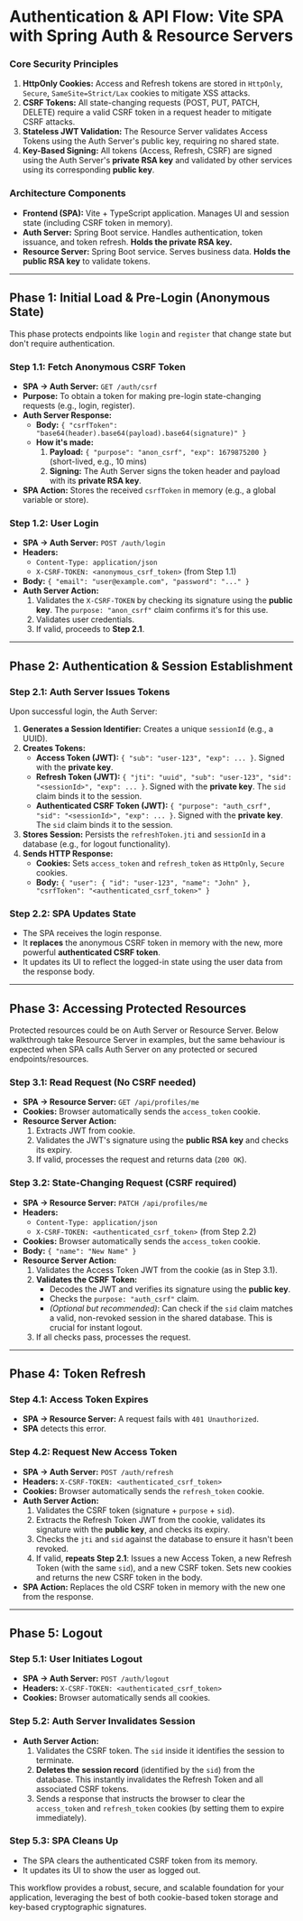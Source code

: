 # **Authentication & API Flow: Vite SPA with Spring Auth & Resource Servers**

### **Core Security Principles**

1.  **HttpOnly Cookies:** Access and Refresh tokens are stored in `HttpOnly`, `Secure`, `SameSite=Strict/Lax` cookies to mitigate XSS attacks.
2.  **CSRF Tokens:** All state-changing requests (POST, PUT, PATCH, DELETE) require a valid CSRF token in a request header to mitigate CSRF attacks.
3.  **Stateless JWT Validation:** The Resource Server validates Access Tokens using the Auth Server's public key, requiring no shared state.
4.  **Key-Based Signing:** All tokens (Access, Refresh, CSRF) are signed using the Auth Server's **private RSA key** and validated by other services using its corresponding **public key**.

### **Architecture Components**

*   **Frontend (SPA):** Vite + TypeScript application. Manages UI and session state (including CSRF token in memory).
*   **Auth Server:** Spring Boot service. Handles authentication, token issuance, and token refresh. **Holds the private RSA key.**
*   **Resource Server:** Spring Boot service. Serves business data. **Holds the public RSA key** to validate tokens.

---

## **Phase 1: Initial Load & Pre-Login (Anonymous State)**

This phase protects endpoints like `login` and `register` that change state but don't require authentication.

### **Step 1.1: Fetch Anonymous CSRF Token**

*   **SPA -> Auth Server:** `GET /auth/csrf`
*   **Purpose:** To obtain a token for making pre-login state-changing requests (e.g., login, register).
*   **Auth Server Response:**
    *   **Body:** `{ "csrfToken": "base64(header).base64(payload).base64(signature)" }`
    *   **How it's made:**
        1.  **Payload:** `{ "purpose": "anon_csrf", "exp": 1679875200 }` (short-lived, e.g., 10 mins)
        2.  **Signing:** The Auth Server signs the token header and payload with its **private RSA key**.
*   **SPA Action:** Stores the received `csrfToken` in memory (e.g., a global variable or store).

### **Step 1.2: User Login**

*   **SPA -> Auth Server:** `POST /auth/login`
*   **Headers:**
    *   `Content-Type: application/json`
    *   `X-CSRF-TOKEN: <anonymous_csrf_token>` (from Step 1.1)
*   **Body:** `{ "email": "user@example.com", "password": "..." }`
*   **Auth Server Action:**
    1.  Validates the `X-CSRF-TOKEN` by checking its signature using the **public key**. The `purpose: "anon_csrf"` claim confirms it's for this use.
    2.  Validates user credentials.
    3.  If valid, proceeds to **Step 2.1**.

---

## **Phase 2: Authentication & Session Establishment**

### **Step 2.1: Auth Server Issues Tokens**

Upon successful login, the Auth Server:
1.  **Generates a Session Identifier:** Creates a unique `sessionId` (e.g., a UUID).
2.  **Creates Tokens:**
    *   **Access Token (JWT):** `{ "sub": "user-123", "exp": ... }`. Signed with the **private key**.
    *   **Refresh Token (JWT):** `{ "jti": "uuid", "sub": "user-123", "sid": "<sessionId>", "exp": ... }`. Signed with the **private key**. The `sid` claim binds it to the session.
    *   **Authenticated CSRF Token (JWT):** `{ "purpose": "auth_csrf", "sid": "<sessionId>", "exp": ... }`. Signed with the **private key**. The `sid` claim binds it to the session.
3.  **Stores Session:** Persists the `refreshToken.jti` and `sessionId` in a database (e.g., for logout functionality).
4.  **Sends HTTP Response:**
    *   **Cookies:** Sets `access_token` and `refresh_token` as `HttpOnly`, `Secure` cookies.
    *   **Body:** `{ "user": { "id": "user-123", "name": "John" }, "csrfToken": "<authenticated_csrf_token>" }`

### **Step 2.2: SPA Updates State**

*   The SPA receives the login response.
*   It **replaces** the anonymous CSRF token in memory with the new, more powerful **authenticated CSRF token**.
*   It updates its UI to reflect the logged-in state using the user data from the response body.

---

## **Phase 3: Accessing Protected Resources**

Protected resources could be on Auth Server or Resource Server. Below walkthrough take Resource Server in examples, but the same behaviour is expected when SPA calls Auth Server on any protected or secured endpoints/resources. 

### **Step 3.1: Read Request (No CSRF needed)**

*   **SPA -> Resource Server:** `GET /api/profiles/me`
*   **Cookies:** Browser automatically sends the `access_token` cookie.
*   **Resource Server Action:**
    1.  Extracts JWT from cookie.
    2.  Validates the JWT's signature using the **public RSA key** and checks its expiry.
    3.  If valid, processes the request and returns data (`200 OK`).

### **Step 3.2: State-Changing Request (CSRF required)**

*   **SPA -> Resource Server:** `PATCH /api/profiles/me`
*   **Headers:**
    *   `Content-Type: application/json`
    *   `X-CSRF-TOKEN: <authenticated_csrf_token>` (from Step 2.2)
*   **Cookies:** Browser automatically sends the `access_token` cookie.
*   **Body:** `{ "name": "New Name" }`
*   **Resource Server Action:**
    1.  Validates the Access Token JWT from the cookie (as in Step 3.1).
    2.  **Validates the CSRF Token:**
        *   Decodes the JWT and verifies its signature using the **public key**.
        *   Checks the `purpose: "auth_csrf"` claim.
        *   *(Optional but recommended)*: Can check if the `sid` claim matches a valid, non-revoked session in the shared database. This is crucial for instant logout.
    3.  If all checks pass, processes the request.

---

## **Phase 4: Token Refresh**

### **Step 4.1: Access Token Expires**

*   **SPA -> Resource Server:** A request fails with `401 Unauthorized`.
*   **SPA** detects this error.

### **Step 4.2: Request New Access Token**

*   **SPA -> Auth Server:** `POST /auth/refresh`
*   **Headers:** `X-CSRF-TOKEN: <authenticated_csrf_token>`
*   **Cookies:** Browser automatically sends the `refresh_token` cookie.
*   **Auth Server Action:**
    1.  Validates the CSRF token (signature + `purpose` + `sid`).
    2.  Extracts the Refresh Token JWT from the cookie, validates its signature with the **public key**, and checks its expiry.
    3.  Checks the `jti` and `sid` against the database to ensure it hasn't been revoked.
    4.  If valid, **repeats Step 2.1**: Issues a new Access Token, a new Refresh Token (with the same `sid`), and a new CSRF token. Sets new cookies and returns the new CSRF token in the body.
*   **SPA Action:** Replaces the old CSRF token in memory with the new one from the response.

---

## **Phase 5: Logout**

### **Step 5.1: User Initiates Logout**

*   **SPA -> Auth Server:** `POST /auth/logout`
*   **Headers:** `X-CSRF-TOKEN: <authenticated_csrf_token>`
*   **Cookies:** Browser automatically sends all cookies.

### **Step 5.2: Auth Server Invalidates Session**

*   **Auth Server Action:**
    1.  Validates the CSRF token. The `sid` inside it identifies the session to terminate.
    2.  **Deletes the session record** (identified by the `sid`) from the database. This instantly invalidates the Refresh Token and all associated CSRF tokens.
    3.  Sends a response that instructs the browser to clear the `access_token` and `refresh_token` cookies (by setting them to expire immediately).

### **Step 5.3: SPA Cleans Up**

*   The SPA clears the authenticated CSRF token from its memory.
*   It updates its UI to show the user as logged out.

This workflow provides a robust, secure, and scalable foundation for your application, leveraging the best of both cookie-based token storage and key-based cryptographic signatures.
